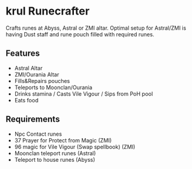 # krul Runecrafter

Crafts runes at Abyss, Astral or ZMI altar.
Optimal setup for Astral/ZMI is having Dust staff and rune pouch filled with required runes.
<br>

## Features

- Astral Altar
- ZMI/Ourania Altar
- Fills&Repairs pouches
- Teleports to Moonclan/Ourania
- Drinks stamina / Casts Vile Vigour / Sips from PoH pool
- Eats food

## Requirements

- Npc Contact runes
- 37 Prayer for Protect from Magic (ZMI)
- 96 magic for Vile Vigour (Swap spellbook) (ZMI)
- Moonclan teleport runes (Astral)
- Teleport to house runes (Abyss)
